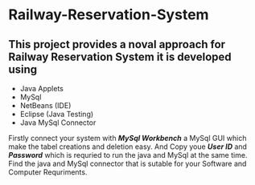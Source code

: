 # Railway-Reservation-System

## This project provides a noval approach for Railway Reservation System it is developed using 

- Java Applets
- MySql
- NetBeans (IDE)
- Eclipse (Java Testing)
- Java MySql Connector

Firstly connect your system with **_MySql Workbench_** a MySql GUI which make the tabel creations and deletion easy. And Copy youe **_User ID_** and **_Password_** which is requried to run the java and MySql at the same time. Find the java and MySql connector that is sutable for your Software and Computer Requriments. 
